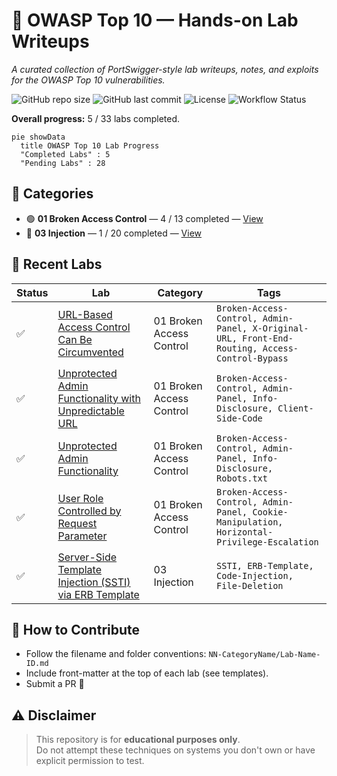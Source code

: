 # 🔐 OWASP Top 10 — Hands-on Lab Writeups

_A curated collection of PortSwigger-style lab writeups, notes, and exploits for the OWASP Top 10 vulnerabilities._

![GitHub repo size](https://img.shields.io/github/repo-size/Nish344/owasp-top10-web-security?color=green)
![GitHub last commit](https://img.shields.io/github/last-commit/Nish344/owasp-top10-web-security)
![License](https://img.shields.io/badge/License-MIT-brightgreen)
![Workflow Status](https://github.com/Nish344/owasp-top10-web-security/actions/workflows/update-readme.yml/badge.svg)

**Overall progress:** 5 / 33 labs completed.

```mermaid
pie showData
  title OWASP Top 10 Lab Progress
  "Completed Labs" : 5
  "Pending Labs" : 28
```

## 📂 Categories

- 🟢 **01 Broken Access Control** — 4 / 13 completed — [View](01_Broken_Access_Control/README.md)
- 🔵 **03 Injection** — 1 / 20 completed — [View](03_Injection/README.md)

## 🧪 Recent Labs

| Status | Lab | Category | Tags |
|--------|-----|----------|------|
| ✅ | [URL-Based Access Control Can Be Circumvented](01_Broken_Access_Control/URL-Based%20Access%20Control%20Can%20Be%20Circumvented.md) | 01 Broken Access Control | `Broken-Access-Control, Admin-Panel, X-Original-URL, Front-End-Routing, Access-Control-Bypass` |
| ✅ | [Unprotected Admin Functionality with Unpredictable URL](01_Broken_Access_Control/Unprotected%20Admin%20Functionality%20with%20Unpredictable%20URL.md) | 01 Broken Access Control | `Broken-Access-Control, Admin-Panel, Info-Disclosure, Client-Side-Code` |
| ✅ | [Unprotected Admin Functionality](01_Broken_Access_Control/Unprotected%20Admin%20Functionality.md) | 01 Broken Access Control | `Broken-Access-Control, Admin-Panel, Info-Disclosure, Robots.txt` |
| ✅ | [User Role Controlled by Request Parameter](01_Broken_Access_Control/User%20Role%20Controlled%20by%20Request%20Parameter.md) | 01 Broken Access Control | `Broken-Access-Control, Admin-Panel, Cookie-Manipulation, Horizontal-Privilege-Escalation` |
| ✅ | [Server-Side Template Injection (SSTI) via ERB Template](03_Injection/SSTI_via_ERB_Template.md) | 03 Injection | `SSTI, ERB-Template, Code-Injection, File-Deletion` |

## 🤝 How to Contribute

- Follow the filename and folder conventions: `NN-CategoryName/Lab-Name-ID.md`
- Include front-matter at the top of each lab (see templates).
- Submit a PR 🚀

## ⚠️ Disclaimer

> This repository is for **educational purposes only**.  
> Do not attempt these techniques on systems you don't own or have explicit permission to test.
